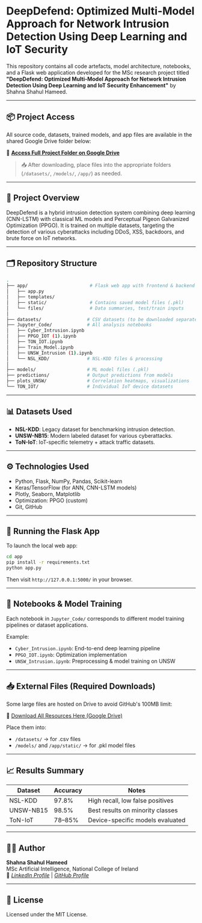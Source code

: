 
# DeepDefend: Optimized Multi-Model Approach for Network Intrusion Detection Using Deep Learning and IoT Security

This repository contains all code artefacts, model architecture, notebooks, and a Flask web application developed for the MSc research project titled **"DeepDefend: Optimized Multi-Model Approach for Network Intrusion Detection Using Deep Learning and IoT Security Enhancement"** by Shahna Shahul Hameed.

---

## 📦 Project Access

All source code, datasets, trained models, and app files are available in the shared Google Drive folder below:

🔗 **[Access Full Project Folder on Google Drive](https://drive.google.com/drive/folders/1s6vDLcgATOLEcPle3C7cYpGmR1fHh38Y?usp=drive_link)**

> 📥 After downloading, place files into the appropriate folders (`/datasets/`, `/models/`, `/app/`) as needed.

---

## 🧠 Project Overview

DeepDefend is a hybrid intrusion detection system combining deep learning (CNN-LSTM) with classical ML models and Perceptual Pigeon Galvanized Optimization (PPGO). It is trained on multiple datasets, targeting the detection of various cyberattacks including DDoS, XSS, backdoors, and brute force on IoT networks.

---

## 🗂️ Repository Structure

```bash
.
├── app/                       # Flask web app with frontend & backend
│   ├── app.py
│   ├── templates/
│   ├── static/                # Contains saved model files (.pkl)
│   └── files/                 # Data summaries, test/train inputs
│
├── datasets/                 # CSV datasets (to be downloaded separately)
├── Jupyter_Code/             # All analysis notebooks
│   ├── Cyber_Intrusion.ipynb
│   ├── PPGO_IOT (1).ipynb
│   ├── TON_IOT.ipynb
│   ├── Train_Model.ipynb
│   ├── UNSW_Intrusion (1).ipynb
│   └── NSL_KDD/              # NSL-KDD files & processing
│
├── models/                   # ML model files (.pkl)
├── predictions/              # Output predictions from models
├── plots_UNSW/               # Correlation heatmaps, visualizations
└── TON_IOT/                  # Individual IoT device datasets
```

---

## 📊 Datasets Used

- **NSL-KDD**: Legacy dataset for benchmarking intrusion detection.
- **UNSW-NB15**: Modern labeled dataset for various cyberattacks.
- **ToN-IoT**: IoT-specific telemetry + attack traffic datasets.

---

## ⚙️ Technologies Used

- Python, Flask, NumPy, Pandas, Scikit-learn
- Keras/TensorFlow (for ANN, CNN-LSTM models)
- Plotly, Seaborn, Matplotlib
- Optimization: PPGO (custom)
- Git, GitHub

---

## 🚀 Running the Flask App

To launch the local web app:

```bash
cd app
pip install -r requirements.txt
python app.py
```

Then visit `http://127.0.0.1:5000/` in your browser.

---

## 🧪 Notebooks & Model Training

Each notebook in `Jupyter_Code/` corresponds to different model training pipelines or dataset applications.

Example:
- `Cyber_Intrusion.ipynb`: End-to-end deep learning pipeline
- `PPGO_IOT.ipynb`: Optimization implementation
- `UNSW_Intrusion.ipynb`: Preprocessing & model training on UNSW

---

## 📥 External Files (Required Downloads)

Some large files are hosted on Drive to avoid GitHub's 100MB limit:

📁 [Download All Resources Here (Google Drive)](https://drive.google.com/drive/folders/1s6vDLcgATOLEcPle3C7cYpGmR1fHh38Y?usp=drive_link)

Place them into:
- `/datasets/` → for .csv files
- `/models/` and `/app/static/` → for .pkl model files

---

## 📈 Results Summary

| Dataset      | Accuracy | Notes                             |
|--------------|----------|-----------------------------------|
| NSL-KDD      | 97.8%    | High recall, low false positives |
| UNSW-NB15    | 98.5%    | Best results on minority classes |
| ToN-IoT      | 78–85%   | Device-specific models evaluated |

---

## 👩‍💻 Author

**Shahna Shahul Hameed**  
MSc Artificial Intelligence, National College of Ireland  
🔗 *[LinkedIn Profile](https://www.linkedin.com/in/shahna-shahul-hameed/)* | *[GitHub Profile](#)*

---

## 📄 License

Licensed under the MIT License.
